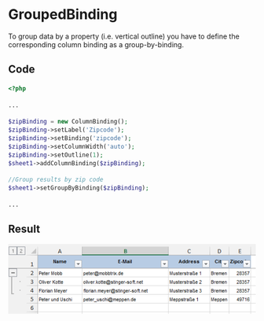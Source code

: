 # GroupedBinding

To group data by a property (i.e. vertical outline) you have to define the corresponding column binding as a group-by-binding.

## Code
```php
<?php

...

$zipBinding = new ColumnBinding();
$zipBinding->setLabel('Zipcode');
$zipBinding->setBinding('zipcode');
$zipBinding->setColumnWidth('auto');
$zipBinding->setOutline(1);
$sheet1->addColumnBinding($zipBinding);

//Group results by zip code
$sheet1->setGroupByBinding($zipBinding);

...

```

## Result

![GroupedBinding Result](images/grouped_binding.png "GroupedBinding Result")